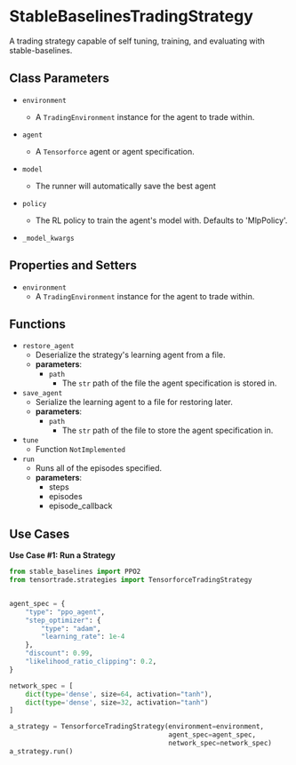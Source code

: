 # StableBaselinesTradingStrategy

A trading strategy capable of self tuning, training, and evaluating with stable-baselines.

## Class Parameters

* `environment`
  * A `TradingEnvironment` instance for the agent to trade within.
* `agent`
  * A `Tensorforce` agent or agent specification.
* `model`
  * The runner will automatically save the best agent
* `policy`
  * The RL policy to train the agent's model with. Defaults to 'MlpPolicy'.

* `_model_kwargs`

## Properties and Setters
* `environment`
  * A `TradingEnvironment` instance for the agent to trade within.


## Functions
* `restore_agent`
  * Deserialize the strategy's learning agent from a file.
  * **parameters**:
    * `path`
      * The `str` path of the file the agent specification is stored in.
* `save_agent`
  * Serialize the learning agent to a file for restoring later.
  * **parameters**:
    * `path`
      * The `str` path of the file to store the agent specification in.
* `tune`
  * Function `NotImplemented`
* `run`
  * Runs all of the episodes specified. 
  * **parameters**:
    * steps
    * episodes
    * episode_callback

## Use Cases


**Use Case #1: Run a Strategy**

```py
from stable_baselines import PPO2
from tensortrade.strategies import TensorforceTradingStrategy


agent_spec = {
    "type": "ppo_agent",
    "step_optimizer": {
        "type": "adam",
        "learning_rate": 1e-4
    },
    "discount": 0.99,
    "likelihood_ratio_clipping": 0.2,
}

network_spec = [
    dict(type='dense', size=64, activation="tanh"),
    dict(type='dense', size=32, activation="tanh")
]

a_strategy = TensorforceTradingStrategy(environment=environment,
                                        agent_spec=agent_spec,
                                        network_spec=network_spec)
a_strategy.run()
```
<!-- 
**Use Case #2**

```py

``` -->